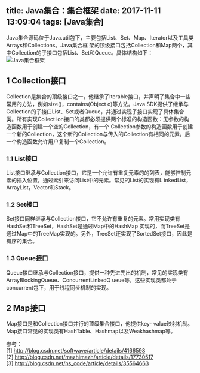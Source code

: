 title: Java集合：集合框架
date: 2017-11-11 13:09:04
tags: [Java集合]
------------------

Java集合源码位于Java.util包下，主要包括List、Set、Map、Iterator以及工具类Arrays和Collections。Java集合框
架的顶级接口包括Collection和Map两个，其中Collection的子接口包括List、Set和Queue。具体结构如下：  
![Java集合框架](http://img.blog.csdn.net/20160218204126299)

##  1 Collection接口

Collection是集合的顶级接口之一，他继承了Iterable接口，并声明了集合中一些常用的方法，例如size()，contains(Object
o)等方法。Java SDK提供了继承与Collection的子接口List、Set或者Queue，并通过实现子接口实现了具体集合类。所有实现Collect
ion接口的类都必须提供两个标准的构造函数：无参数的构造函数用于创建一个空的Collection，有一个
Collection参数的构造函数用于创建一个新的Collection，这个新的Collection与传入的Collection有相同的元素。后
一个构造函数允许用户复制一个Collection。

###  1.1 List接口

List接口继承与Collection接口，它是一个允许有重复元素的的列表，能够控制元素的插入位置，通过索引来访问List中的元素。常见的List的实现有L
inkedList，ArrayList，Vector和Stack。

###  1.2 Set接口

Set接口同样继承与Collection接口，它不允许有重复的元素。常用实现类有HashSet和TreeSet，HashSet是通过Map中的HashMap
实现的，而TreeSet是通过Map中的TreeMap实现的。另外，TreeSet还实现了SortedSet接口，因此是有序的集合。

###  1.3 Queue接口

Queue接口继承与Collection接口，提供一种先进先出的机制，常见的实现类有ArrayBlockingQueue、ConcurrentLinkedQ
ueue等，这些实现类都处于concurrent包下，用于线程同步机制的实现。

##  2 Map接口

Map接口是和Collection接口并行的顶级集合接口，他提供key-
value映射机制。Map接口常见的实现类有HashTable、Hashmap以及Weakhashmap等。

参考：  
[1] [ http://blog.csdn.net/softwave/article/details/4166598
](http://blog.csdn.net/softwave/article/details/4166598)  
[2] [ http://blog.csdn.net/mazhimazh/article/details/17730517
](http://blog.csdn.net/mazhimazh/article/details/17730517)  
[3] [ http://blog.csdn.net/ns_code/article/details/35564663
](http://blog.csdn.net/ns_code/article/details/35564663)

